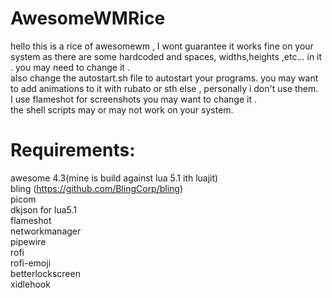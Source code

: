 # AwesomeWMRice
hello this is a rice of awesomewm , I wont guarantee it works fine on your system as there are some hardcoded and spaces, widths,heights ,etc... in it . you may need to change it .\
also change the autostart.sh file to autostart your programs. you may want to add animations to it with rubato or sth else , personally i don't use them.\
I use flameshot for screenshots you may want to change it .\
the shell scripts may or may not work on your system.

# Requirements:
awesome 4.3(mine is build against lua 5.1 ith luajit)\
bling (https://github.com/BlingCorp/bling) \
picom\
dkjson for lua5.1\
flameshot\
networkmanager\
pipewire\
rofi\
rofi-emoji\
betterlockscreen\
xidlehook
